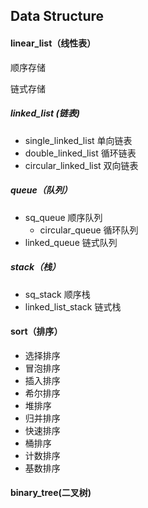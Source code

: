 ## Data Structure

#### linear_list（线性表）

顺序存储

链式存储

##### linked_list (链表)

* single_linked_list 单向链表
* double_linked_list 循环链表
* circular_linked_list 双向链表

##### queue（队列）

* sq_queue 顺序队列
  * circular_queue 循环队列
* linked_queue 链式队列

##### stack（栈）

* sq_stack 顺序栈
* linked_list_stack 链式栈

#### sort（排序）

* 选择排序
* 冒泡排序
* 插入排序
* 希尔排序
* 堆排序
* 归并排序
* 快速排序
* 桶排序
* 计数排序
* 基数排序

#### binary_tree(二叉树)
